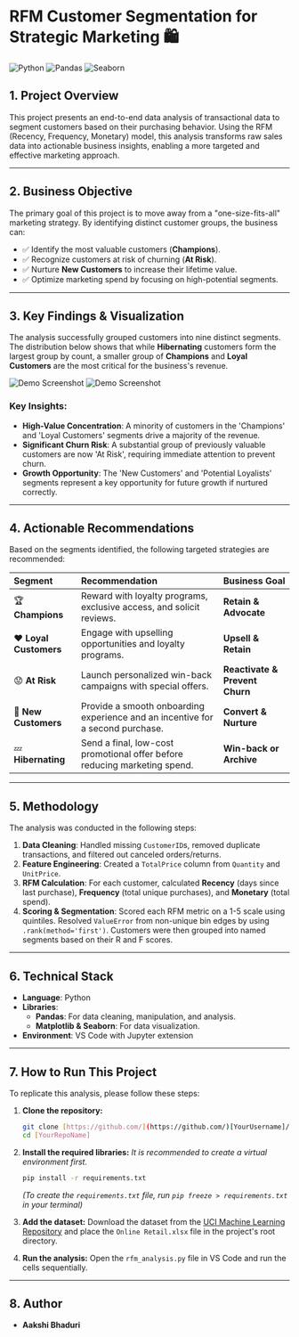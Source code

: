 # RFM Customer Segmentation for Strategic Marketing 🛍️

![Python](https://img.shields.io/badge/Python-3.10+-blue?style=for-the-badge&logo=python)
![Pandas](https://img.shields.io/badge/Pandas-1.5-blue?style=for-the-badge&logo=pandas)
![Seaborn](https://img.shields.io/badge/Seaborn-0.12-blue?style=for-the-badge&logo=seaborn)

## 1. Project Overview

This project presents an end-to-end data analysis of transactional data to segment customers based on their purchasing behavior. Using the RFM (Recency, Frequency, Monetary) model, this analysis transforms raw sales data into actionable business insights, enabling a more targeted and effective marketing approach.

---

## 2. Business Objective

The primary goal of this project is to move away from a "one-size-fits-all" marketing strategy. By identifying distinct customer groups, the business can:
* ✅ Identify the most valuable customers (**Champions**).
* ✅ Recognize customers at risk of churning (**At Risk**).
* ✅ Nurture **New Customers** to increase their lifetime value.
* ✅ Optimize marketing spend by focusing on high-potential segments.

---

## 3. Key Findings & Visualization

The analysis successfully grouped customers into nine distinct segments. The distribution below shows that while **Hibernating** customers form the largest group by count, a smaller group of **Champions** and **Loyal Customers** are the most critical for the business's revenue.


![Demo Screenshot](./assets/demo.png)
![Demo Screenshot](./assets/demo.png)

### Key Insights:
* **High-Value Concentration**: A minority of customers in the 'Champions' and 'Loyal Customers' segments drive a majority of the revenue.
* **Significant Churn Risk**: A substantial group of previously valuable customers are now 'At Risk', requiring immediate attention to prevent churn.
* **Growth Opportunity**: The 'New Customers' and 'Potential Loyalists' segments represent a key opportunity for future growth if nurtured correctly.

---

## 4. Actionable Recommendations

Based on the segments identified, the following targeted strategies are recommended:

| Segment | Recommendation | Business Goal |
| :--- | :--- | :--- |
| 🏆 **Champions** | Reward with loyalty programs, exclusive access, and solicit reviews. | **Retain & Advocate** |
| ❤️ **Loyal Customers** | Engage with upselling opportunities and loyalty programs. | **Upsell & Retain** |
| 😟 **At Risk** | Launch personalized win-back campaigns with special offers. | **Reactivate & Prevent Churn** |
| 🌱 **New Customers** | Provide a smooth onboarding experience and an incentive for a second purchase. | **Convert & Nurture** |
| 💤 **Hibernating** | Send a final, low-cost promotional offer before reducing marketing spend. | **Win-back or Archive** |

---

## 5. Methodology

The analysis was conducted in the following steps:
1.  **Data Cleaning**: Handled missing `CustomerID`s, removed duplicate transactions, and filtered out canceled orders/returns.
2.  **Feature Engineering**: Created a `TotalPrice` column from `Quantity` and `UnitPrice`.
3.  **RFM Calculation**: For each customer, calculated **Recency** (days since last purchase), **Frequency** (total unique purchases), and **Monetary** (total spend).
4.  **Scoring & Segmentation**: Scored each RFM metric on a 1-5 scale using quintiles. Resolved `ValueError` from non-unique bin edges by using `.rank(method='first')`. Customers were then grouped into named segments based on their R and F scores.

---

## 6. Technical Stack

* **Language**: Python
* **Libraries**:
    * **Pandas**: For data cleaning, manipulation, and analysis.
    * **Matplotlib & Seaborn**: For data visualization.
* **Environment**: VS Code with Jupyter extension

---

## 7. How to Run This Project

To replicate this analysis, please follow these steps:

1.  **Clone the repository:**
    ```bash
    git clone [https://github.com/](https://github.com/)[YourUsername]/[YourRepoName].git
    cd [YourRepoName]
    ```

2.  **Install the required libraries:**
    *It is recommended to create a virtual environment first.*
    ```bash
    pip install -r requirements.txt
    ```
    *(To create the `requirements.txt` file, run `pip freeze > requirements.txt` in your terminal)*

3.  **Add the dataset:**
    Download the dataset from the [UCI Machine Learning Repository](https://archive.ics.uci.edu/ml/datasets/online+retail) and place the `Online Retail.xlsx` file in the project's root directory.

4.  **Run the analysis:**
    Open the `rfm_analysis.py` file in VS Code and run the cells sequentially.

---

## 8. Author

* **Aakshi Bhaduri**

